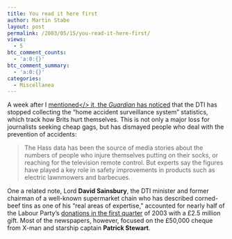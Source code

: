 ```yaml
---
title: You read it here first
author: Martin Stabe
layout: post
permalink: /2003/05/15/you-read-it-here-first/
views:
  - 5
btc_comment_counts:
  - 'a:0:{}'
btc_comment_summary:
  - 'a:0:{}'
categories:
  - Miscellanea
---
```

A week after I <a href="http://stabe.blogspot.com/2003_05_04_stabe_archive.html" target="_top">mentioned</> it, the <i>Guardian</i> has <a href="http://society.guardian.co.uk/societyguardian/story/0,7843,954947,00.html" target="_top">noticed</a> that the DTI has stopped collecting the &#8220;home accident surveillance system&#8221; statistics, which track how Brits hurt themselves. This is not only a major loss for journalists seeking cheap gags, but has dismayed people who deal with the prevention of accidents:<br /> 

<blockquote>
  The Hass data has been the source of media stories about the numbers of people who injure themselves putting on their socks, or reaching for the television remote control. But experts say the figures have played a key role in safety improvements in products such as electric lawnmowers and barbecues.</p>
</blockquote>

<p>
  One a related note, Lord <B>David Sainsbury</B>, the DTI minister and former chairman of a well-known supermarket chain who has described corned-beef tins as one of his &#8220;real areas of expertise,&#8221; accounted for nearly half of the Labour Party&#8217;s <a href="http://quote.bloomberg.com/apps/news?pid=10000085&#038;sid=acwi1ZH5.Nds&#038;refer=europe" target="_top">donations in the first quarter</a> of 2003 with a £2.5 million gift. Most of the newspapers, however, focused on the £50,000 cheque from X-man and starship captain <b>Patrick Stewart</b>.
</p>